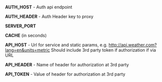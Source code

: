 **AUTH_HOST** - Auth api endpoint

**AUTH_HEADER** - Auth Header key to proxy

**SERVER_PORT** 

**CACHE** (in seconds)


**API_HOST** - Url for service and static params, e.g. http://api.weather.com?lang=en&units=metric
Should include 3rd party token if authorization if via URL 

**API_HEADER** - Name of header for authorization at 3rd party

**API_TOKEN** - Value of header for authorization at 3rd party

